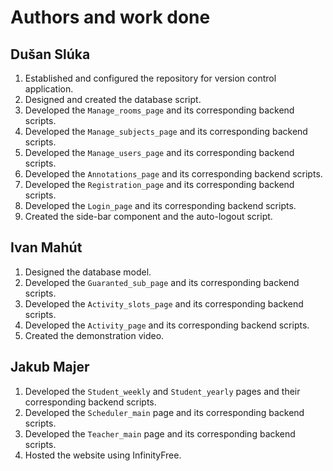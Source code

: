 # Authors and work done

## Dušan Slúka

1. Established and configured the repository for version control application.
2. Designed and created the database script.
3. Developed the `Manage_rooms_page` and its corresponding backend scripts.
4. Developed the `Manage_subjects_page` and its corresponding backend scripts.
5. Developed the `Manage_users_page` and its corresponding backend scripts.
6. Developed the `Annotations_page` and its corresponding backend scripts.
7. Developed the `Registration_page` and its corresponding backend scripts.
8. Developed the `Login_page` and its corresponding backend scripts.
9. Created the side-bar component and the auto-logout script.

## Ivan Mahút

1. Designed the database model.
2. Developed the `Guaranted_sub_page` and its corresponding backend scripts.
3. Developed the `Activity_slots_page` and its corresponding backend scripts.
4. Developed the `Activity_page` and its corresponding backend scripts.
5. Created the demonstration video.

## Jakub Majer

1. Developed the `Student_weekly` and `Student_yearly` pages and their corresponding backend scripts.
2. Developed the `Scheduler_main` page and its corresponding backend scripts.
3. Developed the `Teacher_main` page and its corresponding backend scripts.
4. Hosted the website using InfinityFree.
